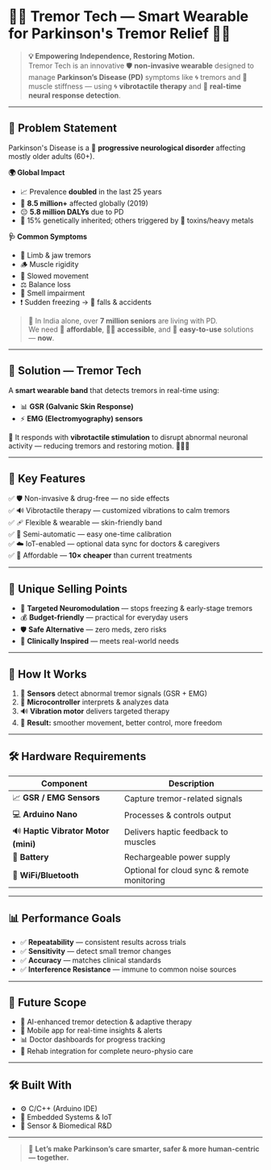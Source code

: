 #  🤖✨ Tremor Tech — Smart Wearable for Parkinson's Tremor Relief 🧠💪

> **💡 Empowering Independence, Restoring Motion.**  
Tremor Tech is an innovative 🛡️ **non-invasive wearable** designed to manage **Parkinson’s Disease (PD)** symptoms like 🌀 tremors and 💢 muscle stiffness — using 🌀 **vibrotactile therapy** and 🧠 **real-time neural response detection**.

---

## 📌 Problem Statement

Parkinson's Disease is a 🧬 **progressive neurological disorder** affecting mostly older adults (60+).

**🌍 Global Impact**
- 📈 Prevalence **doubled** in the last 25 years  
- 👥 **8.5 million+** affected globally (2019)  
- 😔 **5.8 million DALYs** due to PD  
- 🧬 15% genetically inherited; others triggered by 🧪 toxins/heavy metals  

**🩺 Common Symptoms**
- 🤲 Limb & jaw tremors  
- 🪵 Muscle rigidity  
- 🐢 Slowed movement  
- ⚖️ Balance loss  
- 👃 Smell impairment  
- ❗ Sudden freezing → 🤕 falls & accidents  

> 🧓 In India alone, over **7 million seniors** are living with PD.  
We need 💸 **affordable**, 🧏‍♂️ **accessible**, and 🧰 **easy-to-use** solutions — **now**.

---

## 🚀 Solution — Tremor Tech

A **smart wearable band** that detects tremors in real-time using:
- 📊 **GSR (Galvanic Skin Response)**
- ⚡ **EMG (Electromyography) sensors**

🔁 It responds with **vibrotactile stimulation** to disrupt abnormal neuronal activity — reducing tremors and restoring motion. 🧘‍♀️🦾

---

## 🌟 Key Features

✅ 🛡️ Non-invasive & drug-free — no side effects  
✅ 🔊 Vibrotactile therapy — customized vibrations to calm tremors  
✅ 🩹 Flexible & wearable — skin-friendly band  
✅ 🧠 Semi-automatic — easy one-time calibration  
✅ ☁️ IoT-enabled — optional data sync for doctors & caregivers  
✅ 💸 Affordable — **10× cheaper** than current treatments  

---

## 💎 Unique Selling Points

- 🎯 **Targeted Neuromodulation** — stops freezing & early-stage tremors  
- 💰 **Budget-friendly** — practical for everyday users  
- 🛡️ **Safe Alternative** — zero meds, zero risks  
- 🧠 **Clinically Inspired** — meets real-world needs  

---

## 🔬 How It Works

1. 🧪 **Sensors** detect abnormal tremor signals (GSR + EMG)  
2. 🧠 **Microcontroller** interprets & analyzes data  
3. 🔊 **Vibration motor** delivers targeted therapy  
4. 🧘 **Result:** smoother movement, better control, more freedom  

---

## 🛠️ Hardware Requirements

| Component               | Description                                  |
|-------------------------|----------------------------------------------|
| 📈 **GSR / EMG Sensors**| Capture tremor-related signals               |
| 💻 **Arduino Nano**     | Processes & controls output                  |
| 🔊 **Haptic Vibrator Motor (mini)**  | Delivers haptic feedback to muscles          |
| 🔋 **Battery**          | Rechargeable power supply                    |
| 📡 **WiFi/Bluetooth**   | Optional for cloud sync & remote monitoring  |

---

## 📊 Performance Goals

- ✅ **Repeatability** — consistent results across trials  
- ✅ **Sensitivity** — detect small tremor changes  
- ✅ **Accuracy** — matches clinical standards  
- ✅ **Interference Resistance** — immune to common noise sources  

---

## 🔮 Future Scope

- 🚀 AI-enhanced tremor detection & adaptive therapy  
- 📱 Mobile app for real-time insights & alerts  
- 📊 Doctor dashboards for progress tracking  
- 🧘 Rehab integration for complete neuro-physio care  

---

## 🛠 Built With

- ⚙️ C/C++ (Arduino IDE)  
- 🔌 Embedded Systems & IoT  
- 🧠 Sensor & Biomedical R&D  

---

> 🧠 **Let’s make Parkinson’s care smarter, safer & more human-centric — together.**
